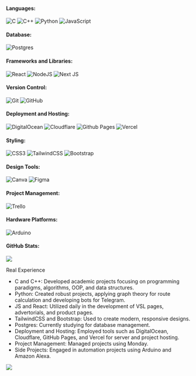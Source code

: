 
#### Languages:
![C](https://img.shields.io/badge/c-%2300599C.svg?style=for-the-badge&logo=c&logoColor=white)
![C++](https://img.shields.io/badge/c++-%2300599C.svg?style=for-the-badge&logo=c%2B%2B&logoColor=white)
![Python](https://img.shields.io/badge/python-3670A0?style=for-the-badge&logo=python&logoColor=ffdd54)
![JavaScript](https://img.shields.io/badge/javascript-%23323330.svg?style=for-the-badge&logo=javascript&logoColor=%23F7DF1E)

#### Database:
![Postgres](https://img.shields.io/badge/postgres-%23316192.svg?style=for-the-badge&logo=postgresql&logoColor=white)

#### Frameworks and Libraries:
![React](https://img.shields.io/badge/react-%2320232a.svg?style=for-the-badge&logo=react&logoColor=%2361DAFB)
![NodeJS](https://img.shields.io/badge/node.js-6DA55F?style=for-the-badge&logo=node.js&logoColor=white)
![Next JS](https://img.shields.io/badge/Next-black?style=for-the-badge&logo=next.js&logoColor=white)

#### Version Control:
![Git](https://img.shields.io/badge/git-%23F05033.svg?style=for-the-badge&logo=git&logoColor=white)
![GitHub](https://img.shields.io/badge/github-%23121011.svg?style=for-the-badge&logo=github&logoColor=white)

#### Deployment and Hosting:
![DigitalOcean](https://img.shields.io/badge/DigitalOcean-%230167ff.svg?style=for-the-badge&logo=digitalOcean&logoColor=white)
![Cloudflare](https://img.shields.io/badge/Cloudflare-F38020?style=for-the-badge&logo=Cloudflare&logoColor=white)
![Github Pages](https://img.shields.io/badge/github%20pages-121013?style=for-the-badge&logo=github&logoColor=white)
![Vercel](https://img.shields.io/badge/vercel-%23000000.svg?style=for-the-badge&logo=vercel&logoColor=white)

#### Styling:
![CSS3](https://img.shields.io/badge/css3-%231572B6.svg?style=for-the-badge&logo=css3&logoColor=white)
![TailwindCSS](https://img.shields.io/badge/tailwindcss-%2338B2AC.svg?style=for-the-badge&logo=tailwind-css&logoColor=white)
![Bootstrap](https://img.shields.io/badge/bootstrap-%238511FA.svg?style=for-the-badge&logo=bootstrap&logoColor=white)

#### Design Tools:
![Canva](https://img.shields.io/badge/Canva-%2300C4CC.svg?style=for-the-badge&logo=Canva&logoColor=white)
![Figma](https://img.shields.io/badge/figma-%23F24E1E.svg?style=for-the-badge&logo=figma&logoColor=white)

#### Project Management:
![Trello](https://img.shields.io/badge/Trello-%23026AA7.svg?style=for-the-badge&logo=Trello&logoColor=white)

#### Hardware Platforms:
![Arduino](https://img.shields.io/badge/-Arduino-00979D?style=for-the-badge&logo=Arduino&logoColor=white)

#### GitHub Stats:
![](https://github-readme-streak-stats.herokuapp.com/?user=pecraveiro&theme=dark&hide_border=false)

Real Experience
- C and C++: Developed academic projects focusing on programming paradigms, algorithms, OOP, and data structures.
- Python: Created robust projects, applying graph theory for route calculation and developing bots for Telegram.
- JS and React: Utilized daily in the development of VSL pages, advertorials, and product pages.
- TailwindCSS and Bootstrap: Used to create modern, responsive designs.
- Postgres: Currently studying for database management.
- Deployment and Hosting: Employed tools such as DigitalOcean, Cloudflare, GitHub Pages, and Vercel for server and project hosting.
- Project Management: Managed projects using Monday.
- Side Projects: Engaged in automation projects using Arduino and Amazon Alexa.

[![](https://visitcount.itsvg.in/api?id=pecraveiro&label=Profile%20Views&color=12&icon=5&pretty=false)](https://visitcount.itsvg.in)
